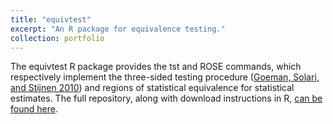 ```yaml
---
title: "equivtest"
excerpt: "An R package for equivalence testing."
collection: portfolio
---
```


The equivtest R package provides the tst and ROSE commands, which respectively implement the three-sided testing procedure ([Goeman, Solari, and Stijnen 2010](https://doi.org/10.1002/sim.4002)) and regions of statistical equivalence for statistical estimates. The full repository, along with download instructions in R, [can be found here](https://github.com/jack-fitzgerald/equivtest).
